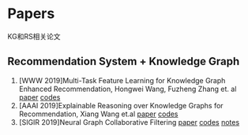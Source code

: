 # Papers
KG和RS相关论文

## Recommendation System + Knowledge Graph
1. \[WWW 2019\]Multi-Task Feature Learning for Knowledge Graph Enhanced Recommendation, Hongwei Wang, Fuzheng Zhang et. al  [paper](https://arxiv.org/abs/1901.08907) [codes](https://github.com/hwwang55/MKR) 
2. \[AAAI 2019\]Explainable Reasoning over Knowledge Graphs for Recommendation, Xiang Wang et.al [paper](https://github.com/AshleyFang/Papers/blob/master/recommend%20system/%5BAAAI%202019%5DExplainable%20Reasoning%20over%20Knowledge%20Graphs%20for%20Recommendation.pdf) [codes](https://github.com/eBay/KPRN) 
17. \[SIGIR 2019\]Neural Graph Collaborative Filtering [paper](https://dl.acm.org/doi/10.1145/3331184.3331267)  [codes](https://github.com/xiangwang1223/neural_graph_collaborative_filtering)  [notes](https://www.cnblogs.com/simplekinght/p/11271677.html)
